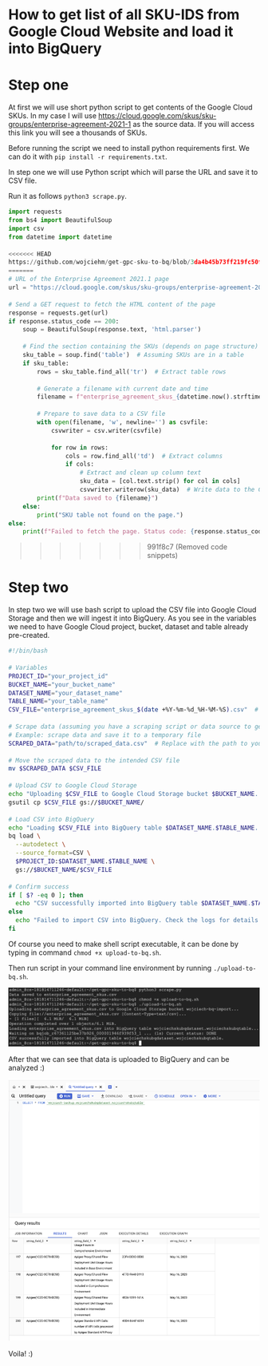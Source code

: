 # How to get list of all SKU-IDS from Google Cloud Website and load it into BigQuery

# Step one

At first we will use short python script to get contents of the Google Cloud SKUs. In my case I will use https://cloud.google.com/skus/sku-groups/enterprise-agreement-2021-1 as the source data. If you will access this link you will see a thousands of SKUs.

Before running the script we need to install python requirements first. We can do it with `pip install -r requirements.txt`.

In step one we will use Python script which will parse the URL and save it to CSV file.

Run it as follows `python3 scrape.py`.

```Python
import requests
from bs4 import BeautifulSoup
import csv
from datetime import datetime

<<<<<<< HEAD
https://github.com/wojciehm/get-gpc-sku-to-bq/blob/3da4b45b73ff219fc50f8496e7169a4cb40f7066/scrape.py#L1-32
=======
# URL of the Enterprise Agreement 2021.1 page
url = "https://cloud.google.com/skus/sku-groups/enterprise-agreement-2021-1"

# Send a GET request to fetch the HTML content of the page
response = requests.get(url)
if response.status_code == 200:
    soup = BeautifulSoup(response.text, 'html.parser')

    # Find the section containing the SKUs (depends on page structure)
    sku_table = soup.find('table')  # Assuming SKUs are in a table
    if sku_table:
        rows = sku_table.find_all('tr')  # Extract table rows

        # Generate a filename with current date and time
        filename = f"enterprise_agreement_skus_{datetime.now().strftime('%Y-%m-%d_%H-%M-%S')}.csv"
        
        # Prepare to save data to a CSV file
        with open(filename, 'w', newline='') as csvfile:
            csvwriter = csv.writer(csvfile)
            
            for row in rows:
                cols = row.find_all('td')  # Extract columns
                if cols:
                    # Extract and clean up column text
                    sku_data = [col.text.strip() for col in cols]
                    csvwriter.writerow(sku_data)  # Write data to the CSV file
        print(f"Data saved to {filename}")
    else:
        print("SKU table not found on the page.")
else:
    print(f"Failed to fetch the page. Status code: {response.status_code}")
```
>>>>>>> 991f8c7 (Removed code snippets)

# Step two
In step two we will use bash script to upload the CSV file into Google Cloud Storage and then we will ingest it into BigQuery. As you see in the variables we need to have Google Cloud project, bucket, dataset and table already pre-created.

```bash
#!/bin/bash

# Variables
PROJECT_ID="your_project_id"
BUCKET_NAME="your_bucket_name"
DATASET_NAME="your_dataset_name"
TABLE_NAME="your_table_name"
CSV_FILE="enterprise_agreement_skus_$(date +%Y-%m-%d_%H-%M-%S).csv"  # Updated filename with date and time

# Scrape data (assuming you have a scraping script or data source to generate this)
# Example: scrape data and save it to a temporary file
SCRAPED_DATA="path/to/scraped_data.csv"  # Replace with the path to your actual scraped CSV

# Move the scraped data to the intended CSV file
mv $SCRAPED_DATA $CSV_FILE

# Upload CSV to Google Cloud Storage
echo "Uploading $CSV_FILE to Google Cloud Storage bucket $BUCKET_NAME..."
gsutil cp $CSV_FILE gs://$BUCKET_NAME/

# Load CSV into BigQuery
echo "Loading $CSV_FILE into BigQuery table $DATASET_NAME.$TABLE_NAME..."
bq load \
  --autodetect \
  --source_format=CSV \
  $PROJECT_ID:$DATASET_NAME.$TABLE_NAME \
  gs://$BUCKET_NAME/$CSV_FILE

# Confirm success
if [ $? -eq 0 ]; then
  echo "CSV successfully imported into BigQuery table $DATASET_NAME.$TABLE_NAME."
else
  echo "Failed to import CSV into BigQuery. Check the logs for details."
fi
```
Of course you need to make shell script executable, it can be done by typing in command `chmod +x upload-to-bq.sh`.

Then run script in your command line environment by running `./upload-to-bq.sh`.

![Script executed in Google Cloud Shell](cloud_shell_execution.png)

After that we can see that data is uploaded to BigQuery and can be analyzed :)

![Data is uploaded to BigQuery](data_uploaded_to_bq.png)

Voila! :)
